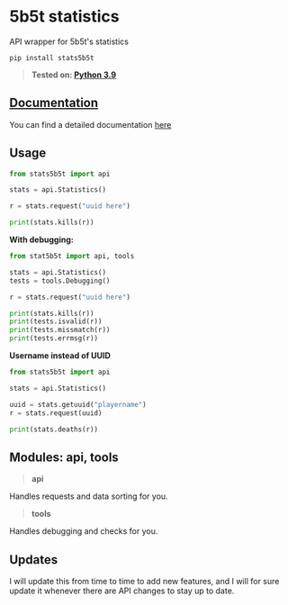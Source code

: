 
# 5b5t statistics
API wrapper for 5b5t's statistics

```pip install stats5b5t```

> **Tested on: [Python 3.9](https://www.python.org/downloads/release/python-390)**

## [Documentation](https://github.com/ScobraScope/stats5b5t-documentaition)
You can find a detailed documentation [here](https://github.com/ScobraScope/stats5b5t-documentaition)

## Usage
```py
from stats5b5t import api

stats = api.Statistics()

r = stats.request("uuid here")

print(stats.kills(r))
```

**With debugging:**

```py
from stat5b5t import api, tools

stats = api.Statistics()
tests = tools.Debugging()

r = stats.request("uuid here")

print(stats.kills(r))
print(tests.isvalid(r))
print(tests.missmatch(r))
print(tests.errmsg(r))
```

**Username instead of UUID**

```py
from stats5b5t import api

stats = api.Statistics()

uuid = stats.getuuid("playername")
r = stats.request(uuid)

print(stats.deaths(r))
```


## Modules: api, tools

> **api**

Handles requests and data sorting for you.

> **tools**

Handles debugging and checks for you.

## Updates
I will update this from time to time to add new features, and I will for sure update it whenever there are API changes to stay up to date.


